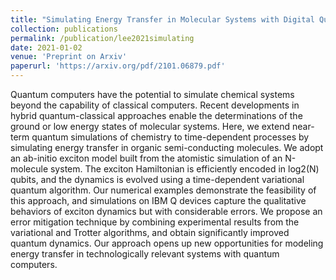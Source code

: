 ```yaml
---
title: "Simulating Energy Transfer in Molecular Systems with Digital Quantum Computers"
collection: publications
permalink: /publication/lee2021simulating
date: 2021-01-02
venue: 'Preprint on Arxiv'
paperurl: 'https://arxiv.org/pdf/2101.06879.pdf'
---
```

Quantum computers have the potential to simulate chemical systems beyond the capability of classical computers. Recent developments in hybrid quantum-classical approaches enable the determinations of the ground or low energy states of molecular systems. Here, we extend near-term quantum simulations of chemistry to time-dependent processes by simulating energy transfer in organic semi-conducting molecules. We adopt an ab-initio exciton model built from the atomistic simulation of an N-molecule system. The exciton Hamiltonian is efficiently encoded in log2(N) qubits, and the dynamics is evolved using a time-dependent variational quantum algorithm. Our numerical examples demonstrate the feasibility of this approach, and simulations on IBM Q devices capture the qualitative behaviors of exciton dynamics but with considerable errors. We propose an error mitigation technique by combining experimental results from the variational and Trotter algorithms, and obtain significantly improved quantum dynamics. Our approach opens up new opportunities for modeling energy transfer in technologically relevant systems with quantum computers.